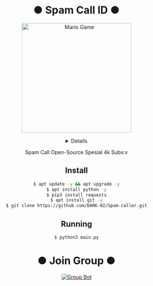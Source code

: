 <div align="center">

# ● Spam Call ID ●
</div>
<div align="center">
<img src="https://github.com/TheDudeThatCode/TheDudeThatCode/blob/master/Assets/Developer.gif" alt="Mario Game" width="300" />
<div align="center">
<p align="center">
</p>
<p align="center">
</p>
<p align="center">
</p>
</div>

 <details>
 
</details>
 
Spam Call Open-Source Spesial 4k Subs:v

## Install

```bash
$ apt update -y && apt upgrade -y
$ apt install python -y
$ pip3 install requests
$ apt install git -y
$ git clone https://github.com/DARK-02/Spam-caller.git
```
## Running

```bash
$ python3 main.py
```
<div align="center">

# ● Join Group ●
[![Group Bot](https://img.shields.io/badge/WhatsApp%20Group-25D366?style=for-the-badge&logo=whatsapp&logoColor=white)](https://chat.whatsapp.com/GfDPRMb91AD8UXpD2jbJVD)

</div>
